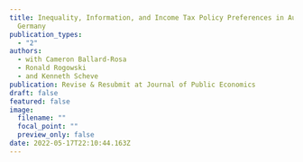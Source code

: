 ```yaml
---
title: Inequality, Information, and Income Tax Policy Preferences in Austria and
  Germany
publication_types:
  - "2"
authors:
  - with Cameron Ballard-Rosa
  - Ronald Rogowski
  - and Kenneth Scheve
publication: Revise & Resubmit at Journal of Public Economics
draft: false
featured: false
image:
  filename: ""
  focal_point: ""
  preview_only: false
date: 2022-05-17T22:10:44.163Z
---
```

